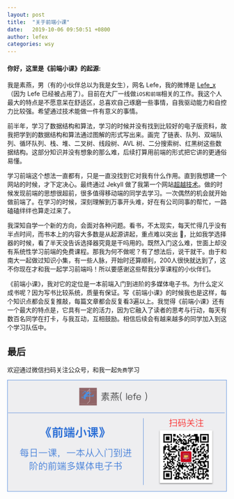 ```yaml
---
layout: post
title:  "关于前端小课"
date:   2019-10-06 09:50:51 +0800
author: lefex
categories: wsy
---
```


#### 你好，这里是《前端小课》的起源:

我是素燕，男（有的小伙伴总以为我是女生），网名 Lefe，我的微博是 [Lefe_x](https://weibo.com/5953150140/profile)（因为 Lefe 已经被占用了）。目前在大厂一线做`iOS和前端`相关的工作。我这个人最大的特点是不愿意呆在舒适区，总喜欢自己琢磨一些事情，自我驱动能力和自控力比较强。希望通过技术能做一件有意义的事情。

前半年，学习了数据结构和算法，学习的时候并没有找到比较好的电子版资料，故我把学到的数据结构和算法通过图解的形式写出来。画完
了链表、队列、双端队列、循环队列、栈、堆、二叉树、线段树、AVL 树、二分搜索树、红黑树这些数据结构。这部分知识并没有想象的那么难，后续打算用前端的形式把它讲的更通俗易懂。

学习前端这个想法一直都有，只是一直没找到它对我有什么作用。直到我想建一个网站的时候，才下定决心。最终通过 Jekyll 做了我第一个网站[超越技术](https://lefex.github.io/)。做的时候发现前端的思想很超前，很多值得移动端的同学去学习。一次偶然的机会就开始做前端了。在学习的时候，深刻理解到万事开头难，好在有公司同事的帮忙，一路磕磕绊绊也算走过来了。

我深知自学一个新的方向，会面对各种问题。看书，不太现实，每天忙得几乎没有半点时间，而书本上的内容大多数是从起源讲起，重点难以突出
，比如我学选择器的时候，看了半天没告诉选择器究竟是干吗用的。既然入门这么难，世面上却没有系统性学习前端的免费课程。那我为何不做呢？有了想法后，说干就干。由于和南大一起做过知识小集，有一些人脉，开始时还算顺利，200人很快就达到了，这不你现在才和我一起学习前端吗！所以要感谢这些帮我分享课程的小伙伴们。

《前端小课》，我对它的定位是一本前端入门到进阶的多媒体电子书。为什么定义成书呢？因为写书比较系统，质量有保证。写《前端小课》的时候我也是这样，每个知识点都会反复推敲，每篇文章都会反复看3遍以上。我觉得《前端小课》还有一个最大的特点是，它具有一定的活力，因为它融入了读者的思考与行动，每天有数百名同学在打卡，与我互动，互相鼓励。相信后续会有越来越多的同学加入到这个学习队伍中。

## 最后

欢迎通过微信扫码关注公众号，和我一起`免费`学习

![素燕公众号二维码](/assets/suyan-qrcode.png)